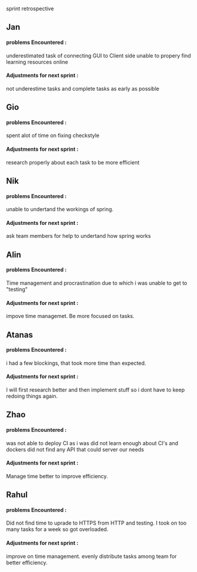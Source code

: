 sprint retrospective 

## Jan 
#### problems  Encountered :
underestimated task of connecting GUI to Client side 
unable to propery find learning resources online 

#### Adjustments for next sprint :
not underestime tasks and complete tasks as early as possible 

## Gio 
#### problems  Encountered :
spent alot of time on fixing checkstyle

#### Adjustments for next sprint :
research properly about each task to be more efficient

## Nik
#### problems  Encountered :
unable to undertand the workings of spring. 

#### Adjustments for next sprint :
ask team members for help to undertand how spring works

## Alin 
#### problems  Encountered :
Time management and procrastination due to which i was unable to get to "testing"

#### Adjustments for next sprint :
impove time managemet. 
Be more focused on tasks.

## Atanas
#### problems  Encountered :
i had a few blockings, that took more time than expected.

#### Adjustments for next sprint :
I will first research better and then implement stuff so i dont have to keep redoing things again.

## Zhao 
#### problems  Encountered :
was not able to deploy CI as i was did not learn enough about CI's and dockers 
did not find any API that could server our needs

#### Adjustments for next sprint :
Manage time better to improve efficiency.

## Rahul 
#### problems  Encountered :
Did not find time to uprade to HTTPS from HTTP and testing. 
I took on too many tasks for a week so got overloaded.

#### Adjustments for next sprint :
improve on time management. 
evenly distribute tasks among team for better efficiency.
